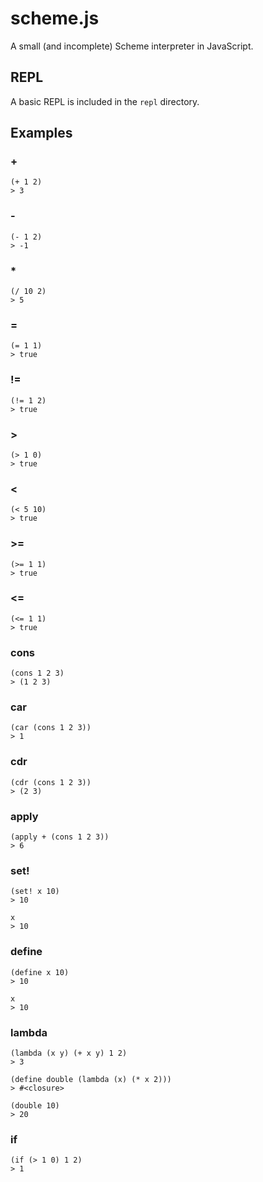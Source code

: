 # scheme.js

A small (and incomplete) Scheme interpreter in JavaScript.

## REPL

A basic REPL is included in the `repl` directory.

## Examples

### +

    (+ 1 2)
    > 3

### -

    (- 1 2)
    > -1

### *

    (/ 10 2)
    > 5

### =

    (= 1 1)
    > true

### !=

    (!= 1 2)
    > true

### >

    (> 1 0)
    > true

### <

    (< 5 10)
    > true

### >=

    (>= 1 1)
    > true

### <=

    (<= 1 1)
    > true

### cons

    (cons 1 2 3)
    > (1 2 3)

### car

    (car (cons 1 2 3))
    > 1

### cdr

    (cdr (cons 1 2 3))
    > (2 3)

### apply

    (apply + (cons 1 2 3))
    > 6

### set!

    (set! x 10)
    > 10

    x
    > 10

### define

    (define x 10)
    > 10

    x
    > 10

### lambda

    (lambda (x y) (+ x y) 1 2)
    > 3

    (define double (lambda (x) (* x 2)))
    > #<closure>

    (double 10)
    > 20

### if

    (if (> 1 0) 1 2)
    > 1
